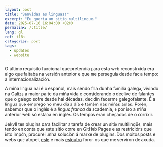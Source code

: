 ```yaml
---
layout: post
title: "Benvidas as linguas!"
excerpt: "Eu queria un sitio multilingue."
date: 2025-07-16 16:04:00 +0200
permalink: /:title/
lang: gl
ref: i18n
categories: post
tags:
  - updates
  - website
---
```

O último requisito funcional que pretendía para esta web reconstruída era algo que faltaba na versión anterior e que me perseguía desde facía tempo: a internacionalización.

A miña lingua nai é o español, mais sendo filla dunha familia galega, vivindo na Galiza a maior parte da miña vida e considerando o declive de falantes que o galego sofre desde hai décadas, decidín facerme galegofalante. É a lingua que emprego no meu día a día e tamém nas miñas aulas. Porén, sabemos que o inglés é a _lingua franca_ da academia, e por iso a miña anterior web só estaba en inglés. Os tempos eran chegados de o corrixir.

Jekyll ten plugins para facilitar a tarefa de crear un sitio multilingüe, mais tendo en conta que este sitio corre en GitHub Pages e as restricións que isto impón, procurei unha solución á marxe de plugins. Dos moitos posts e webs que atopei, [este][jpallares] e mais [estoutro][slee333] foron os que me serviron de axuda.

[jpallares]: https://juan.pallares.me/configure-jekyll-multi-language-without-plugin/
[slee333]: https://slee333.github.io/en/learning/jekyll-multilang-without-plugin/
